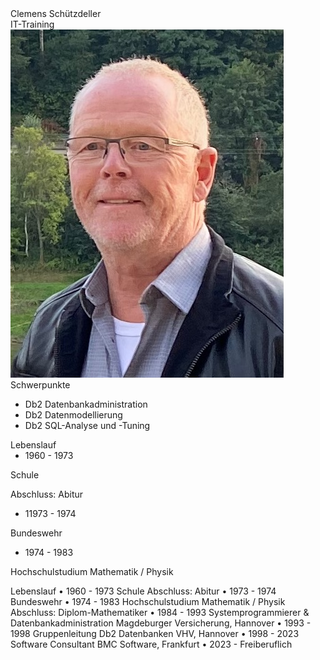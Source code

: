 <div class="hGrid">
  <div class="grid-2">
    <div class="gridHeader">Clemens Schützdeller</div>
    <div class="gridHeader">IT-Training</div>
  </div>
  <div class="grid-1">
    <img src="SchuetzdellerClemens.jpg">
  </div>
<div class="gridBreak"></div>
</div>

<div class="hGrid">
  <div class="grid-2">
    <div class="gridTitle">Schwerpunkte</div>
      <ul>
        <li>Db2 Datenbankadministration</li>
        <li>Db2 Datenmodellierung</li>
        <li>Db2 SQL-Analyse und -Tuning</li>
      </ul>
    </div>
<div class="gridBreak"></div>
</div>

<div class="hGrid" style="padding: 0;">
  <div class="grid-2">
    <div class="gridTitle">Lebenslauf</div>
    <div class="hGrid">
      <div class="grid-1"><ul style="margin: 0;"><li>1960 - 1973</li></ul></div>
      <div class="grid-2">
        <p>Schule</p>
        <p>Abschluss: Abitur</p>
      </div>
    <div class="gridBreak"></div>
      <div class="grid-1"><ul><li>11973 - 1974</li></ul></div>
      <div class="grid-2"><p>Bundeswehr</p></div>
    <div class="gridBreak"></div>
      <div class="grid-1"><ul style="margin: 0;"><li>1974 - 1983</li></ul></div>
      <div class="grid-2"><p>Hochschulstudium Mathematik / Physik</p></div>
    <div class="gridBreak"></div>
    </div>
  </div>
<div class="gridBreak"></div>
</div>




Lebenslauf
• 1960 - 1973 Schule
Abschluss: Abitur
• 1973 - 1974 Bundeswehr
• 1974 - 1983 Hochschulstudium Mathematik / Physik
Abschluss: Diplom-Mathematiker
• 1984 - 1993 Systemprogrammierer & Datenbankadministration
Magdeburger Versicherung, Hannover
• 1993 - 1998 Gruppenleitung Db2 Datenbanken
VHV, Hannover
• 1998 - 2023 Software Consultant
BMC Software, Frankfurt
• 2023 - Freiberuflich
